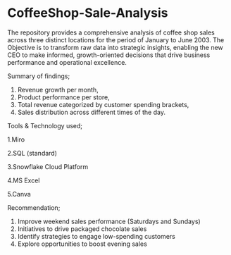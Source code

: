 # CoffeeShop-Sale-Analysis

The repository provides a comprehensive analysis of coffee shop sales across three distinct locations for the period of January to June 2003. 
The Objective is to transform raw data into strategic insights, enabling the new CEO to make informed,
growth-oriented decisions that drive business performance and operational excellence.

Summary of findings;

1. Revenue growth per month,   
2. Product performance per store,  
3. Total revenue categorized by customer spending brackets,
4. Sales distribution across different times of the day.

Tools & Technology used;

1.Miro

2.SQL (standard)

3.Snowflake Cloud Platform

4.MS Excel

5.Canva

Recommendation;

1.  Improve weekend sales performance (Saturdays and Sundays)
2.  Initiatives to drive packaged chocolate sales
3.  Identify strategies to engage low-spending customers
4.  Explore opportunities to boost evening sales
